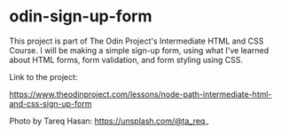 # odin-sign-up-form

This project is part of The Odin Project's Intermediate HTML and CSS Course. I will be making a simple sign-up form, using what I've learned about HTML forms, form validation, and form styling using CSS.

Link to the project:

https://www.theodinproject.com/lessons/node-path-intermediate-html-and-css-sign-up-form


Photo by Tareq Hasan: https://unsplash.com/@ta_req_